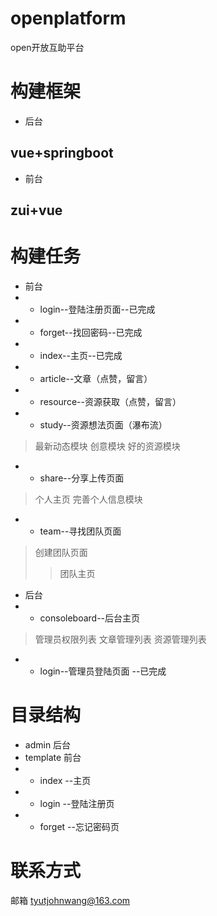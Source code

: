 # openplatform
open开放互助平台

# 构建框架

* 后台
## vue+springboot

* 前台
## zui+vue

# 构建任务
* 前台
* * login--登陆注册页面--已完成
* * forget--找回密码--已完成
* * index--主页--已完成
* * article--文章（点赞，留言）
* * resource--资源获取（点赞，留言）
* * study--资源想法页面（瀑布流）
> 最新动态模块
> 创意模块
> 好的资源模块
* * share--分享上传页面
> 个人主页
> 完善个人信息模块
* * team--寻找团队页面
> 创建团队页面
>> 团队主页
* 后台
* * consoleboard--后台主页 
> 管理员权限列表
> 文章管理列表
> 资源管理列表
* * login--管理员登陆页面 --已完成
  


# 目录结构
* admin 后台
* template 前台
* * index --主页
* * login --登陆注册页
* * forget --忘记密码页

# 联系方式
邮箱 tyutjohnwang@163.com
